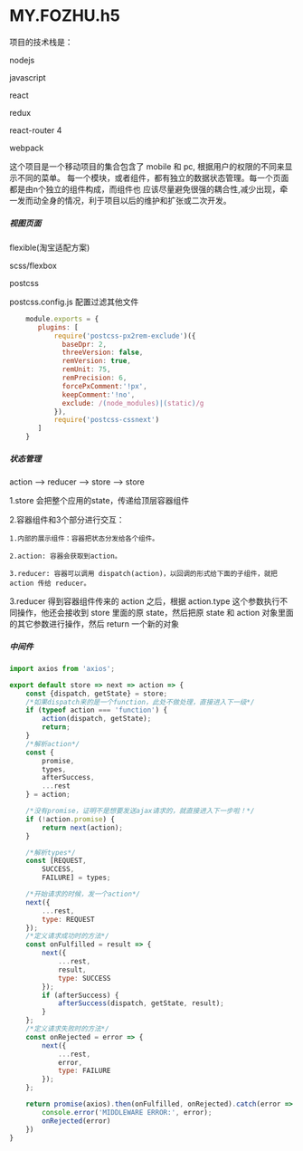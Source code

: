 # MY.FOZHU.h5
项目的技术栈是：

nodejs

javascript

react

redux

react-router 4

webpack

这个项目是一个移动项目的集合包含了 mobile 和 pc, 根据用户的权限的不同来显示不同的菜单。
每一个模块，或者组件，都有独立的数据状态管理。每一个页面都是由n个独立的组件构成，而组件也
应该尽量避免很强的耦合性,减少出现，牵一发而动全身的情况，利于项目以后的维护和扩张或二次开发。
##### 视图页面

flexible(淘宝适配方案)

scss/flexbox

postcss

postcss.config.js 配置过滤其他文件

```javascript
    module.exports = {
       plugins: [
           require('postcss-px2rem-exclude')({
             baseDpr: 2,
             threeVersion: false,
             remVersion: true,
             remUnit: 75,
             remPrecision: 6,
             forcePxComment:'!px',
             keepComment:'!no',
             exclude: /(node_modules)|(static)/g
           }),
           require('postcss-cssnext')
       ]
    }
```
##### 状态管理

action --> reducer --> store --> store

1.store 会把整个应用的state，传递给顶层容器组件

2.容器组件和3个部分进行交互：

    1.内部的展示组件：容器把状态分发给各个组件。

    2.action: 容器会获取到action。

    3.reducer: 容器可以调用 dispatch(action)，以回调的形式给下面的子组件，就把 action 传给 reducer。

3.reducer 得到容器组件传来的 action 之后，根据 action.type 这个参数执行不同操作，他还会接收到 store 里面的原 state，然后把原 state 和 action 对象里面的其它参数进行操作，然后 return 一个新的对象

##### 中间件
```javascript
import axios from 'axios';

export default store => next => action => {
    const {dispatch, getState} = store;
    /*如果dispatch来的是一个function，此处不做处理，直接进入下一级*/
    if (typeof action === 'function') {
        action(dispatch, getState);
		return;
    }
    /*解析action*/
    const {
        promise,
        types,
        afterSuccess,
        ...rest
    } = action;

    /*没有promise，证明不是想要发送ajax请求的，就直接进入下一步啦！*/
    if (!action.promise) {
        return next(action);
    }

    /*解析types*/
    const [REQUEST,
        SUCCESS,
        FAILURE] = types;

    /*开始请求的时候，发一个action*/
    next({
        ...rest,
        type: REQUEST
    });
    /*定义请求成功时的方法*/
    const onFulfilled = result => {
        next({
            ...rest,
            result,
            type: SUCCESS
        });
        if (afterSuccess) {
            afterSuccess(dispatch, getState, result);
        }
    };
    /*定义请求失败时的方法*/
    const onRejected = error => {
        next({
            ...rest,
            error,
            type: FAILURE
        });
    };

    return promise(axios).then(onFulfilled, onRejected).catch(error => {
        console.error('MIDDLEWARE ERROR:', error);
        onRejected(error)
    })
}
```





